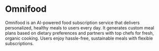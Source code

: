 # Omnifood
Omnifood is an AI-powered food subscription service that delivers personalized, healthy meals to users every day. It generates custom meal plans based on dietary preferences and partners with top chefs for fresh, organic cooking. Users enjoy hassle-free, sustainable meals with flexible subscriptions.
